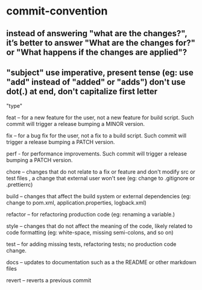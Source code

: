 # commit-convention

instead of answering "what are the changes?", 
it’s better to answer "What are the changes for?" or "What happens if the changes are applied"?
--------------------------------------------
"subject"
use imperative, present tense (eg: use "add" instead of "added" or "adds")
don't use dot(.) at end,
don't capitalize first letter
--------------------------------------------
"type"

feat – for a new feature for the user, not a new feature for build script.
Such commit will trigger a release bumping a MINOR version.

fix – for a bug fix for the user, not a fix to a build script.
Such commit will trigger a release bumping a PATCH version.

perf - for performance improvements.
Such commit will trigger a release bumping a PATCH version.

chore – changes that do not relate to a fix or feature and don't modify src or test files ,
a change that external user won't see
(eg: change to .gitignore or .prettierrc)

build – changes that affect the build system or external dependencies
(eg: change to pom.xml, application.properties, logback.xml)

refactor – for refactoring production code
(eg: renaming a variable.)

style – changes that do not affect the meaning of the code, likely related to code formatting
(eg: white-space, missing semi-colons, and so on)

test – for adding missing tests, refactoring tests; no production code change.

docs – updates to documentation such as a the README or other markdown files

revert – reverts a previous commit
